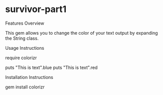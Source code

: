 # survivor-part1

Features Overview

This gem allows you to change the color of your text output by expanding the String class.

Usage Instructions

require colorizr

puts "This is text".blue
puts "This is text".red

Installation Instructions

gem install colorizr